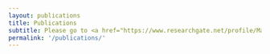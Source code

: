 ```yaml
---
layout: publications
title: Publications
subtitle: Please go to <a href="https://www.researchgate.net/profile/Mark_Nartey2" class="text-link">ResearchGate</a> for the full texts of the papers.
permalink: '/publications/'
---
```

